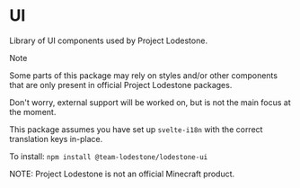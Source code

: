 # UI
Library of UI components used by Project Lodestone.

> [!NOTE]
> Some parts of this package may rely on styles and/or other components that are only present in official Project Lodestone packages.
> 
> Don't worry, external support will be worked on, but is not the main focus at the moment.
> 
> This package assumes you have set up `svelte-i18n` with the correct translation keys in-place.

To install:
`npm install @team-lodestone/lodestone-ui`

NOTE: Project Lodestone is not an official Minecraft product.